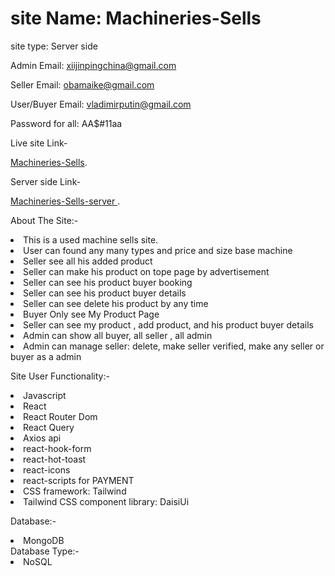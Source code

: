 # site Name: Machineries-Sells

site type: Server side

Admin Email: <xiijinpingchina@gmail.com>

Seller Email: <obamaike@gmail.com>

User/Buyer Email: <vladimirputin@gmail.com>

Password for all:  AA$#11aa

Live site Link-

 [Machineries-Sells](https://machineries-sells.web.app).


 Server side Link-

 [Machineries-Sells-server ](https://machineries-sells-server.vercel.app).

 About The Site:-

 <li>This is a used machine sells site.</li>
 <li>User can found any many types and price and size base machine </li>
 <li>Seller see all his added product</li>
 <li>Seller can make his product on tope page by advertisement</li>
 <li>Seller can see his product buyer booking </li>
 <li>Seller can see his product buyer details</li>
 <li>Seller can see delete his product by any time</li>
 <li>Buyer Only see My Product Page</li>
 <li>Seller can see my product , add product, and his product buyer details</li>
 <li>Admin can show all buyer, all seller , all admin</li>
 <li>Admin can manage seller: delete, make seller verified, make any seller or buyer as a admin</li>


 Site User Functionality:-

 <li>Javascript</li>
 <li>React</li>
 <li>React Router Dom</li>
 <li>React Query</li>
 <li>Axios api</li>
 <li>react-hook-form</li>
 <li>react-hot-toast</li>
 <li>react-icons</li>
 <li>react-scripts for PAYMENT</li>
 <li>CSS framework: Tailwind</li>
 <li>Tailwind CSS component library: DaisiUi</li>







  Database:-
 <li>MongoDB </li>
  Database Type:-
 <li>NoSQL</li>



